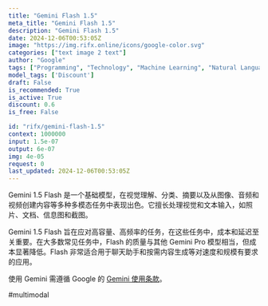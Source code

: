 ```yaml
---
title: "Gemini Flash 1.5"
meta_title: "Gemini Flash 1.5"
description: "Gemini Flash 1.5"
date: 2024-12-06T00:53:05Z
image: "https://img.rifx.online/icons/google-color.svg"
categories: ["text image 2 text"]
author: "Google"
tags: ["Programming", "Technology", "Machine Learning", "Natural Language Processing", "Computer Vision", "Discount"]
model_tags: ['Discount']
draft: False
is_recommended: True
is_active: True
discount: 0.6
is_free: False

id: "rifx/gemini-flash-1.5"
context: 1000000
input: 1.5e-07
output: 6e-07
img: 4e-05
request: 0
last_updated: 2024-12-06T00:53:05Z
---
```


Gemini 1.5 Flash 是一个基础模型，在视觉理解、分类、摘要以及从图像、音频和视频创建内容等多种多模态任务中表现出色。它擅长处理视觉和文本输入，如照片、文档、信息图和截图。

Gemini 1.5 Flash 旨在应对高容量、高频率的任务，在这些任务中，成本和延迟至关重要。在大多数常见任务中，Flash 的质量与其他 Gemini Pro 模型相当，但成本显著降低。Flash 非常适合用于聊天助手和按需内容生成等对速度和规模有要求的应用。

使用 Gemini 需遵循 Google 的 [Gemini 使用条款](https://ai.google.dev/terms)。

#multimodal

